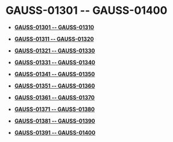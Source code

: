 # GAUSS-01301 -- GAUSS-01400<a name="EN-US_TOPIC_0302073657"></a>

-   **[GAUSS-01301 -- GAUSS-01310](gauss-01301----gauss-01310.md)**  

-   **[GAUSS-01311 -- GAUSS-01320](gauss-01311----gauss-01320.md)**  

-   **[GAUSS-01321 -- GAUSS-01330](gauss-01321----gauss-01330.md)**  

-   **[GAUSS-01331 -- GAUSS-01340](gauss-01331----gauss-01340.md)**  

-   **[GAUSS-01341 -- GAUSS-01350](gauss-01341----gauss-01350.md)**  

-   **[GAUSS-01351 -- GAUSS-01360](gauss-01351----gauss-01360.md)**  

-   **[GAUSS-01361 -- GAUSS-01370](gauss-01361----gauss-01370.md)**  

-   **[GAUSS-01371 -- GAUSS-01380](gauss-01371----gauss-01380.md)**  

-   **[GAUSS-01381 -- GAUSS-01390](gauss-01381----gauss-01390.md)**  

-   **[GAUSS-01391 -- GAUSS-01400](gauss-01391----gauss-01400.md)**  



